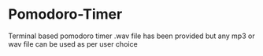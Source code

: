 # Pomodoro-Timer
Terminal based pomodoro timer
.wav file has been provided but any mp3 or wav file can be used as per user choice
